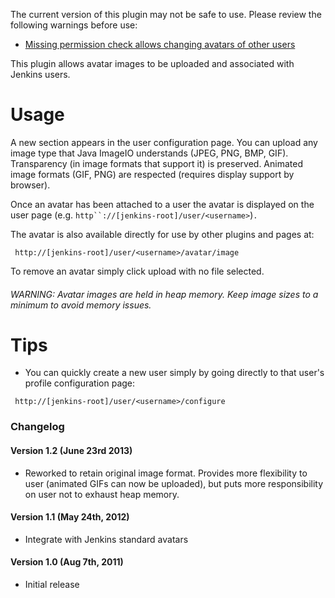 The current version of this plugin may not be safe to use. Please review
the following warnings before use:

-   [Missing permission check allows changing avatars of other
    users](https://jenkins.io/security/advisory/2019-08-07/#SECURITY-1099)

This plugin allows avatar images to be uploaded and associated with
Jenkins users.

# Usage

A new section appears in the user configuration page. You can upload any
image type that Java ImageIO understands (JPEG, PNG, BMP, GIF).
Transparency (in image formats that support it) is preserved. Animated
image formats (GIF, PNG) are respected (requires display support by
browser).

Once an avatar has been attached to a user the avatar is displayed on
the user page (e.g. `http``://[jenkins-root]/user/<username>`)`.`

The avatar is also available directly for use by other plugins and pages
at:

``` syntaxhighlighter-pre
 http://[jenkins-root]/user/<username>/avatar/image
```

To remove an avatar simply click upload with no file selected.

###### WARNING: Avatar images are held in heap memory. Keep image sizes to a minimum to avoid memory issues.

# Tips

-   You can quickly create a new user simply by going directly to that
    user's profile configuration page:

``` syntaxhighlighter-pre
 http://[jenkins-root]/user/<username>/configure
```

### Changelog

#### Version 1.2 (June 23rd 2013)

-   Reworked to retain original image format. Provides more flexibility
    to user (animated GIFs can now be uploaded), but puts more
    responsibility on user not to exhaust heap memory.

#### Version 1.1 (May 24th, 2012)

-   Integrate with Jenkins standard avatars

#### Version 1.0 (Aug 7th, 2011)

-   Initial release
